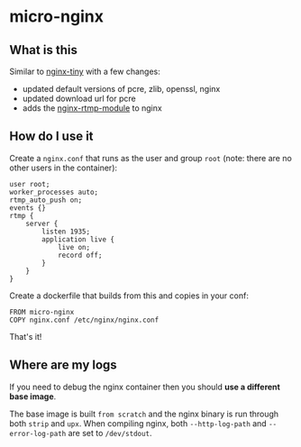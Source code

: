 # micro-nginx

## What is this

Similar to [nginx-tiny](https://github.com/sean-public/nginx-tiny) with a few
changes:

* updated default versions of pcre, zlib, openssl, nginx
* updated download url for pcre
* adds the [nginx-rtmp-module](https://github.com/arut/nginx-rtmp-module) to nginx

## How do I use it

Create a `nginx.conf` that runs as the user and group `root` (note: there are no other users in the container):

```nginx
user root;
worker_processes auto;
rtmp_auto_push on;
events {}
rtmp {
    server {
        listen 1935;
        application live {
            live on;
            record off;
        }
    }
}
```

Create a dockerfile that builds from this and copies in your conf:
```docker
FROM micro-nginx
COPY nginx.conf /etc/nginx/nginx.conf
```

That's it!

## Where are my logs

If you need to debug the nginx container then you should
**use a different base image**.

The base image is built `from scratch` and the nginx binary is run through
both `strip` and `upx`.  When compiling nginx, both `--http-log-path` and
`--error-log-path` are set to `/dev/stdout`.
